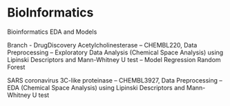 # BioInformatics
Bioinformatics EDA and Models

Branch - DrugDiscovery
Acetylcholinesterase – CHEMBL220, Data Preprocessing – Exploratory Data Analysis (Chemical Space Analysis) using Lipinski Descriptors and Mann-Whitney U test – Model Regression Random Forest

SARS coronavirus 3C-like proteinase – CHEMBL3927, Data Preprocessing – EDA (Chemical Space Analysis) using Lipinski Descriptors and Mann-Whitney U test
